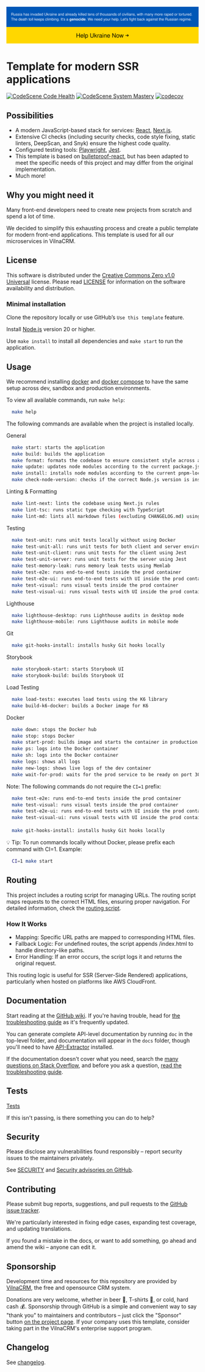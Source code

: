 [![SWUbanner](./public/supportUkraine.svg)](https://supportukrainenow.org/)

# Template for modern SSR applications

[![CodeScene Code Health](https://codescene.io/projects/43861/status-badges/code-health)](https://codescene.io/projects/43861)
[![CodeScene System Mastery](https://codescene.io/projects/43861/status-badges/system-mastery)](https://codescene.io/projects/43861)
[![codecov](https://codecov.io/gh/VilnaCRM-Org/frontend-ssr-template/graph/badge.svg?token=MPFDUSMZ2I)](https://codecov.io/gh/VilnaCRM-Org/frontend-ssr-template)

## Possibilities

- A modern JavaScript-based stack for services: [React](https://react.dev/), [Next.js](https://nextjs.org/).
- Extensive CI checks (including security checks, code style fixing, static linters, DeepScan, and Snyk)
  ensure the highest code quality.
- Configured testing tools: [Playwright](https://playwright.dev/), [Jest](https://jestjs.io/).
- This template is based on [bulletproof-react](https://github.com/alan2207/bulletproof-react/tree/master),
  but has been adapted to meet the specific needs of this project and may differ from the original implementation.
- Much more!

## Why you might need it

Many front-end developers need to create new projects from scratch and spend a lot of time.

We decided to simplify this exhausting process and create a public template for modern
front-end applications. This template is used for all our microservices in VilnaCRM.

## License

This software is distributed under the
[Creative Commons Zero v1.0 Universal](https://creativecommons.org/publicdomain/zero/1.0/deed) license.
Please read [LICENSE](https://github.com/VilnaCRM-Org/frontend-ssr-template/blob/main/LICENSE) for information
on the software availability and distribution.

### Minimal installation

Clone the repository locally or use GitHub’s `Use this template` feature.

Install [Node.js](https://nodejs.org/en/) version 20 or higher.

Use `make install` to install all dependencies and `make start` to run the application.

## Usage

We recommend installing
[docker](https://docs.docker.com/engine/install/) and
[docker compose](https://docs.docker.com/compose/install/)
to have the same setup across dev, sandbox and production environments.

To view all available commands, run `make help`:

```bash
  make help
```

The following commands are available when the project is installed locally.

General

```bash
  make start: starts the application
  make build: builds the application
  make format: formats the codebase to ensure consistent style across all files
  make update: updates node modules according to the current package.json file
  make install: installs node modules according to the current pnpm-lock.yaml file
  make check-node-version: checks if the correct Node.js version is installed
```

Linting & Formatting

```bash
  make lint-next: lints the codebase using Next.js rules
  make lint-tsc: runs static type checking with TypeScript
  make lint-md: lints all markdown files (excluding CHANGELOG.md) using markdownlint
```

Testing

```bash
  make test-unit: runs unit tests locally without using Docker
  make test-unit-all: runs unit tests for both client and server environments
  make test-unit-client: runs unit tests for the client using Jest
  make test-unit-server: runs unit tests for the server using Jest
  make test-memory-leak: runs memory leak tests using Memlab
  make test-e2e: runs end-to-end tests inside the prod container
  make test-e2e-ui: runs end-to-end tests with UI inside the prod container
  make test-visual: runs visual tests inside the prod container
  make test-visual-ui: runs visual tests with UI inside the prod container
```

Lighthouse

```bash
  make lighthouse-desktop: runs Lighthouse audits in desktop mode
  make lighthouse-mobile: runs Lighthouse audits in mobile mode
```

Git

```bash
  make git-hooks-install: installs husky Git hooks locally
```

Storybook

```bash
  make storybook-start: starts Storybook UI
  make storybook-build: builds Storybook UI
```

Load Testing

```bash
  make load-tests: executes load tests using the K6 library
  make build-k6-docker: builds a Docker image for K6
```

Docker

```bash
  make down: stops the Docker hub
  make stop: stops Docker
  make start-prod: builds image and starts the container in production mode
  make ps: logs into the Docker container
  make sh: logs into the Docker container
  make logs: shows all logs
  make new-logs: shows live logs of the dev container
  make wait-for-prod: waits for the prod service to be ready on port 3001
```

Note: The following commands do not require the `CI=1` prefix:

```bash
  make test-e2e: runs end-to-end tests inside the prod container
  make test-visual: runs visual tests inside the prod container
  make test-e2e-ui: runs end-to-end tests with UI inside the prod container
  make test-visual-ui: runs visual tests with UI inside the prod container

  make git-hooks-install: installs husky Git hooks locally
```

💡 Tip: To run commands locally without Docker, please prefix each command with CI=1.
Example:

```bash
  CI=1 make start
```

## Routing

This project includes a routing script for managing URLs.
The routing script maps requests to the correct HTML files, ensuring proper navigation.
For detailed information, check the [routing script](scripts/cloudfront_routing.js).

### How It Works

- Mapping: Specific URL paths are mapped to corresponding HTML files.
- Fallback Logic: For undefined routes, the script appends /index.html to handle directory-like paths.
- Error Handling: If an error occurs, the script logs it and returns the original request.

This routing logic is useful for SSR (Server-Side Rendered) applications,
particularly when hosted on platforms like AWS CloudFront.

## Documentation

Start reading at the [GitHub wiki](https://github.com/VilnaCRM-Org/frontend-ssr-template/wiki).
If you're having trouble, head for
[the troubleshooting guide](https://github.com/VilnaCRM-Org/frontend-ssr-template/wiki/Troubleshooting)
as it's frequently updated.

You can generate complete API-level documentation by running `doc` in the top-level
folder, and documentation will appear in the `docs` folder, though you'll need to have
[API-Extractor](https://api-extractor.com/) installed.

If the documentation doesn't cover what you need, search the
[many questions on Stack Overflow](http://stackoverflow.com/questions/tagged/vilnacrm),
and before you ask a question,
[read the troubleshooting guide](https://github.com/VilnaCRM-Org/frontend-ssr-template/wiki/Troubleshooting).

## Tests

[Tests](https://github.com/VilnaCRM-Org/frontend-ssr-template/actions)

If this isn't passing, is there something you can do to help?

## Security

Please disclose any vulnerabilities found responsibly – report security issues to the maintainers privately.

See
[SECURITY](https://github.com/VilnaCRM-Org/frontend-ssr-template/tree/main/SECURITY.md)
and
[Security advisories on GitHub](https://github.com/VilnaCRM-Org/frontend-ssr-template/security).

## Contributing

Please submit bug reports, suggestions, and pull requests to the
[GitHub issue tracker](https://github.com/VilnaCRM-Org/frontend-ssr-template/issues).

We're particularly interested in fixing edge cases, expanding test coverage,
and updating translations.

If you found a mistake in the docs, or want to add something, go ahead and
amend the wiki – anyone can edit it.

## Sponsorship

Development time and resources for this repository are provided by
[VilnaCRM](https://vilnacrm.com/),
the free and opensource CRM system.

Donations are very welcome, whether in beer 🍺, T-shirts 👕, or cold, hard cash 💰.
Sponsorship through GitHub is a simple and convenient way to say "thank you" to
maintainers and contributors – just click the "Sponsor" button
[on the project page](https://github.com/VilnaCRM-Org/frontend-ssr-template).
If your company uses this template, consider taking part in the VilnaCRM's enterprise support program.

## Changelog

See [changelog](CHANGELOG.md).
